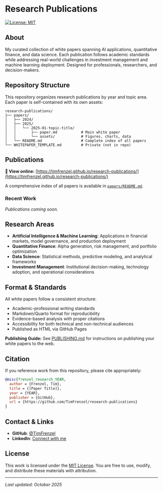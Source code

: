 # Research Publications

[![License: MIT](https://img.shields.io/badge/License-MIT-blue.svg)](https://opensource.org/licenses/MIT)

## About

My curated collection of white papers spanning AI applications, quantitative finance, and data science. Each publication follows academic standards while addressing real-world challenges in investment management and machine learning deployment. Designed for professionals, researchers, and decision-makers.

## Repository Structure

This repository organizes research publications by year and topic area. Each paper is self-contained with its own assets:

```
research-publications/
├── papers/
│   ├── 2024/
│   ├── 2025/
│   │   └── 2025-01-topic-title/
│   │       ├── paper.md           # Main white paper
│   │       └── assets/            # Figures, charts, data
│   └── README.md                  # Complete index of all papers
└── WHITEPAPER_TEMPLATE.md         # Private (not in repo)
```

## Publications

**📄 View online:** [https://timfrenzel.github.io/research-publications/](https://timfrenzel.github.io/research-publications/)

A comprehensive index of all papers is available in [`papers/README.md`](papers/README.md).

### Recent Work

*Publications coming soon.*

## Research Areas

- **Artificial Intelligence & Machine Learning**: Applications in financial markets, model governance, and production deployment
- **Quantitative Finance**: Alpha generation, risk management, and portfolio optimization
- **Data Science**: Statistical methods, predictive modeling, and analytical frameworks
- **Investment Management**: Institutional decision-making, technology adoption, and operational considerations

## Format & Standards

All white papers follow a consistent structure:
- Academic-professional writing standards
- Markdown/Quarto format for reproducibility
- Evidence-based analysis with proper citations
- Accessibility for both technical and non-technical audiences
- Published as HTML via GitHub Pages

**Publishing Guide:** See [PUBLISHING.md](PUBLISHING.md) for instructions on publishing your white papers to the web.

## Citation

If you reference work from this repository, please cite appropriately:

```bibtex
@misc{frenzel_research_YEAR,
  author = {Frenzel, Tim},
  title = {[Paper Title]},
  year = {YEAR},
  publisher = {GitHub},
  url = {https://github.com/TimFrenzel/research-publications}
}
```

## Contact & Links

- **GitHub**: [@TimFrenzel](https://github.com/TimFrenzel)
- **LinkedIn**: [Connect with me](https://www.linkedin.com/in/tim-frenzel/)

## License

This work is licensed under the [MIT License](LICENSE). You are free to use, modify, and distribute these materials with attribution.

---

*Last updated: October 2025*

